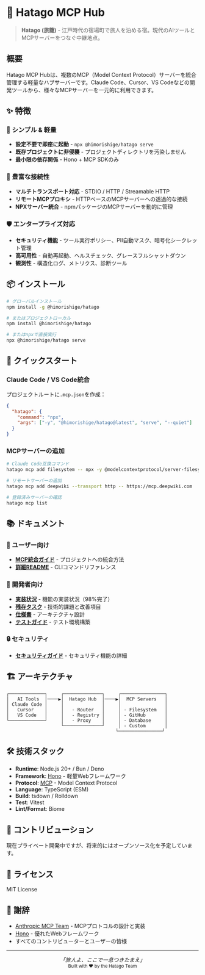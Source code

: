# 🏮 Hatago MCP Hub

> **Hatago (旅籠)** - 江戸時代の宿場町で旅人を泊める宿。現代のAIツールとMCPサーバーをつなぐ中継地点。

## 概要

Hatago MCP Hubは、複数のMCP（Model Context Protocol）サーバーを統合管理する軽量なハブサーバーです。Claude Code、Cursor、VS Codeなどの開発ツールから、様々なMCPサーバーを一元的に利用できます。

## ✨ 特徴

### 🎯 シンプル & 軽量
- **設定不要で即座に起動** - `npx @himorishige/hatago serve`
- **既存プロジェクトに非侵襲** - プロジェクトディレクトリを汚染しません
- **最小限の依存関係** - Hono + MCP SDKのみ

### 🔌 豊富な接続性
- **マルチトランスポート対応** - STDIO / HTTP / Streamable HTTP
- **リモートMCPプロキシ** - HTTPベースのMCPサーバーへの透過的な接続
- **NPXサーバー統合** - npmパッケージのMCPサーバーを動的に管理

### 🛡️ エンタープライズ対応
- **セキュリティ機能** - ツール実行ポリシー、PII自動マスク、暗号化シークレット管理
- **高可用性** - 自動再起動、ヘルスチェック、グレースフルシャットダウン
- **観測性** - 構造化ログ、メトリクス、診断ツール

## 📦 インストール

```bash
# グローバルインストール
npm install -g @himorishige/hatago

# またはプロジェクトローカル
npm install @himorishige/hatago

# またはnpxで直接実行
npx @himorishige/hatago serve
```

## 🚀 クイックスタート

### Claude Code / VS Code統合

プロジェクトルートに`.mcp.json`を作成：

```json
{
  "hatago": {
    "command": "npx",
    "args": ["-y", "@himorishige/hatago@latest", "serve", "--quiet"]
  }
}
```

### MCPサーバーの追加

```bash
# Claude Code互換コマンド
hatago mcp add filesystem -- npx -y @modelcontextprotocol/server-filesystem /path/to/dir

# リモートサーバーの追加
hatago mcp add deepwiki --transport http -- https://mcp.deepwiki.com

# 登録済みサーバーの確認
hatago mcp list
```

## 📚 ドキュメント

### 🎯 ユーザー向け
- [**MCP統合ガイド**](docs/mcp-integration.md) - プロジェクトへの統合方法
- [**詳細README**](server/README.md) - CLIコマンドリファレンス

### 🔧 開発者向け
- [**実装状況**](docs/implementation-status.md) - 機能の実装状況（98%完了）
- [**残存タスク**](docs/remaining-tasks.md) - 技術的課題と改善項目
- [**仕様書**](docs/spec-v0.0.1.md) - アーキテクチャ設計
- [**テストガイド**](server/docs/testing-guide.md) - テスト環境構築

### 🔒 セキュリティ
- [**セキュリティガイド**](docs/security.md) - セキュリティ機能の詳細

## 🏗️ アーキテクチャ

```
┌─────────────┐     ┌──────────────┐     ┌────────────────┐
│   AI Tools  │────▶│  Hatago Hub  │────▶│  MCP Servers   │
│ Claude Code │     │              │     │                │
│   Cursor    │     │   - Router   │     │ - Filesystem   │
│   VS Code   │     │   - Registry │     │ - GitHub       │
└─────────────┘     │   - Proxy    │     │ - Database     │
                    └──────────────┘     │ - Custom       │
                                        └────────────────┘
```

## 🛠️ 技術スタック

- **Runtime**: Node.js 20+ / Bun / Deno
- **Framework**: [Hono](https://hono.dev/) - 軽量Webフレームワーク
- **Protocol**: [MCP](https://modelcontextprotocol.io/) - Model Context Protocol
- **Language**: TypeScript (ESM)
- **Build**: tsdown / Rolldown
- **Test**: Vitest
- **Lint/Format**: Biome

## 🤝 コントリビューション

現在プライベート開発中ですが、将来的にはオープンソース化を予定しています。

## 📝 ライセンス

MIT License

## 🙏 謝辞

- [Anthropic MCP Team](https://github.com/modelcontextprotocol) - MCPプロトコルの設計と実装
- [Hono](https://hono.dev/) - 優れたWebフレームワーク
- すべてのコントリビューターとユーザーの皆様

---

<div align="center">
  <i>「旅人よ、ここで一息つきたまえ」</i><br>
  <sub>Built with ❤️ by the Hatago Team</sub>
</div>
